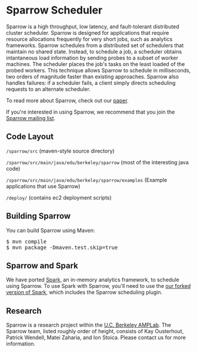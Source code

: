 Sparrow Scheduler
================================
Sparrow is a high throughput, low latency, and fault-tolerant distributed cluster scheduler. Sparrow is designed for applications that require resource allocations frequently for very short jobs, such as analytics frameworks. Sparrow schedules from a distributed set of schedulers that maintain no shared state. Instead, to schedule a job, a scheduler obtains intantaneous load information by sending probes to a subset of worker machines. The scheduler places the job's tasks on the least loaded of the probed workers. This technique allows Sparrow to schedule in milliseconds, two orders of magnitude faster than existing approaches. Sparrow also handles failures: if a scheduler fails, a client simply directs scheduling requests to an alternate scheduler.

To read more about Sparrow, check out our [paper](http://delivery.acm.org/10.1145/2530000/2522716/p69-ousterhout.pdf).

If you're interested in using Sparrow, we recommend that you join the [Sparrow mailing list](https://groups.google.com/group/sparrow-scheduler-users).


Code Layout
-------------------------
`/sparrow/src` (maven-style source directory)

`/sparrow/src/main/java/edu/berkeley/sparrow` (most of the interesting java code)

`/sparrow/src/main/java/edu/berkeley/sparrow/examples` (Example applications that use Sparrow)

`/deploy/`     (contains ec2 deployment scripts)

Building Sparrow
-------------------------

You can build Sparrow using Maven:

<pre>
$ mvn compile
$ mvn package -Dmaven.test.skip=true
</pre>

Sparrow and Spark
------------------------

We have ported [Spark](http://spark.incubator.apache.org/), an in-memory analytics framework, to schedule using Sparrow. To use Spark with Sparrow, you'll need to use the [our forked version of Spark](https://github.com/kayousterhout/spark/tree/sparrow), which includes the Sparrow scheduling plugin.

Research
-------------------------
Sparrow is a research project within the [U.C. Berkeley AMPLab](http://amplab.cs.berkeley.edu/). The Sparrow team, listed roughly order of height, consists of Kay Ousterhout, Patrick Wendell, Matei Zaharia, and Ion Stoica. Please contact us for more information.
